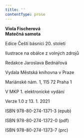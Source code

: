 ```yaml
---
title: ''
contentType: prose
---
```


**Viola Fischerová  
Matečná samota**

Edice Čeští básníci 20. století

  

Ilustrace na obálce z volných zdrojů

  

Redakce Jaroslava Bednářová

Vydala Městská knihovna v Praze

  

Mariánské nám. 1, 115 72 Praha 1

V MKP 1. elektronické vydání

  

Verze 1.0 z 13. 1. 2021

ISBN 978-80-274-1371-3 (epub)

  

ISBN 978-80-274-1372-0 (pdf)

  

ISBN 978-80-274-1373-7 (prc)
